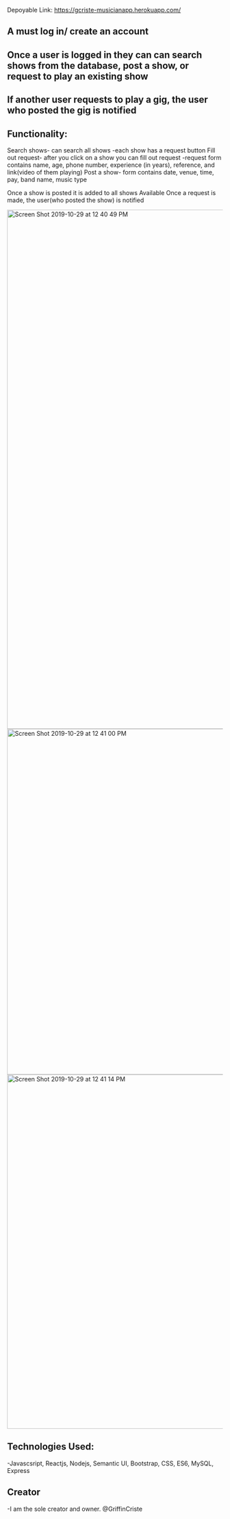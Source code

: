 Depoyable Link:
https://gcriste-musicianapp.herokuapp.com/

## A must log in/ create an account
## Once a user is logged in they can can search shows from the database, post a show, or request to play an existing show
## If another user requests to play a gig, the user who posted the gig is notified 

## Functionality:
Search shows- can search all shows
            -each show has a request button
Fill out request- after you click on a show you can fill out request
        -request form contains name, age, phone number, experience (in years), reference, and link(video of them playing)
Post a show- form contains date, venue, time, pay, band name, music type

Once a show is posted it is added to all shows Available
Once a request is made, the user(who posted the show) is notified

<img width="1209" alt="Screen Shot 2019-10-29 at 12 40 49 PM" src="https://user-images.githubusercontent.com/49124794/67793936-c4a1b780-fa49-11e9-8bcd-23fd70de5f94.png">
<img width="805" alt="Screen Shot 2019-10-29 at 12 41 00 PM" src="https://user-images.githubusercontent.com/49124794/67793937-c4a1b780-fa49-11e9-8f12-019a442487a9.png">
<img width="825" alt="Screen Shot 2019-10-29 at 12 41 14 PM" src="https://user-images.githubusercontent.com/49124794/67793940-c4a1b780-fa49-11e9-9b87-3be2676817d1.png">


## Technologies Used:
-Javascsript, Reactjs, Nodejs, Semantic UI, Bootstrap, CSS, ES6, MySQL, Express

## Creator
-I am the sole creator and owner. @GriffinCriste



